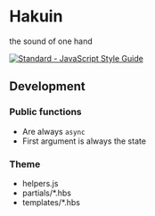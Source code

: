 # Hakuin

the sound of one hand

[![Standard - JavaScript Style Guide](https://img.shields.io/badge/code%20style-standard-brightgreen.svg)](http://standardjs.com/)


## Development

### Public functions

- Are always `async`
- First argument is always the state

### Theme

- helpers.js
- partials/*.hbs
- templates/*.hbs

